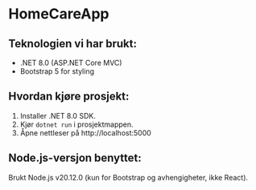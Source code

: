 # HomeCareApp

## Teknologien vi har brukt:
- .NET 8.0 (ASP.NET Core MVC)
- Bootstrap 5 for styling

## Hvordan kjøre prosjekt:
1. Installer .NET 8.0 SDK.
2. Kjør `dotnet run` i prosjektmappen.
3. Åpne nettleser på http://localhost:5000

## Node.js-versjon benyttet:
Brukt Node.js v20.12.0 (kun for Bootstrap og avhengigheter, ikke React).

